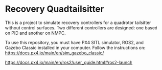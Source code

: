 # Recovery Quadtailsitter

This is a project to simulate recovery controllers for a quadrotor tailsitter without control surfaces. Two different controllers are designed: one based on PID and another on NMPC.

To use this repository, you must have PX4 SITL simulator, ROS2, and Gazebo Classic installed in your computer. Follow the instructions on:
https://docs.px4.io/main/en/sim_gazebo_classic/

https://docs.px4.io/main/en/ros2/user_guide.html#ros2-launch




